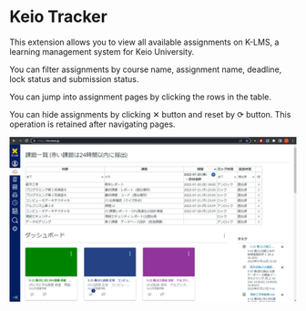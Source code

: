 # Keio Tracker

This extension allows you to view all available assignments on K-LMS, a learning management system for Keio University.

You can filter assignments by course name, assignment name, deadline, lock status and submission status.

You can jump into assignment pages by clicking the rows in the table.

You can hide assignments by clicking ✕ button and reset by ⟳ button. This operation is retained after navigating pages.

![](./screenshot.png)